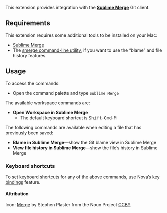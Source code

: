 This extension provides integration with the [**Sublime Merge**](https://www.sublimemerge.com) Git client.

## Requirements

This extension requires some additional tools to be installed on your Mac:

- [Sublime Merge](https://www.sublimemerge.com)
- The [smerge command-line utility](https://www.sublimemerge.com/docs/command_line), if you want to use the “blame” and file history features.

## Usage

To access the commands:

- Open the command palette and type `Sublime Merge`

The available workspace commands are:

- **Open Workspace in Sublime Merge**
  - The default keyboard shortcut is <kbd>Shift</kbd>-<kbd>Cmd</kbd>-<kbd>M</kbd>

The following commands are available when editing a file that has previously been saved:

- **Blame in Sublime Merge**—show the Git blame view in Sublime Merge
- **View file history in Sublime Merge**—show the file’s history in Sublime Merge

### Keyboard shortcuts

To set keyboard shortcuts for any of the above commands, use Nova’s [key bindings](https://library.panic.com/nova/preferences/#key-bindings) feature.

#### Attribution

Icon: [Merge](https://thenounproject.com/term/merge/366710) by Stephen Plaster from the Noun Project [CCBY](https://creativecommons.org/licenses/by/3.0/us/legalcode)
